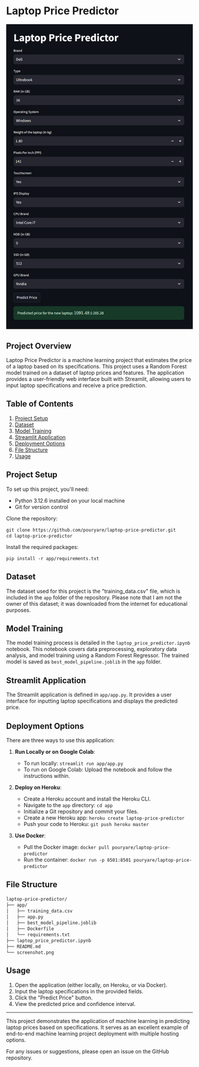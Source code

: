# Laptop Price Predictor

![Project Screenshot](screenshot.png)

## Project Overview

Laptop Price Predictor is a machine learning project that estimates the price of a laptop based on its specifications. This project uses a Random Forest model trained on a dataset of laptop prices and features. The application provides a user-friendly web interface built with Streamlit, allowing users to input laptop specifications and receive a price prediction.

## Table of Contents

1. [Project Setup](#project-setup)
2. [Dataset](#dataset)
3. [Model Training](#model-training)
4. [Streamlit Application](#streamlit-application)
5. [Deployment Options](#deployment-options)
6. [File Structure](#file-structure)
7. [Usage](#usage)

## Project Setup

To set up this project, you'll need:

- Python 3.12.6 installed on your local machine
- Git for version control

Clone the repository:

```
git clone https://github.com/pouryare/laptop-price-predictor.git
cd laptop-price-predictor
```

Install the required packages:

```
pip install -r app/requirements.txt
```

## Dataset

The dataset used for this project is the "training_data.csv" file, which is included in the `app` folder of the repository. Please note that I am not the owner of this dataset; it was downloaded from the internet for educational purposes.

## Model Training

The model training process is detailed in the `laptop_price_predictor.ipynb` notebook. This notebook covers data preprocessing, exploratory data analysis, and model training using a Random Forest Regressor. The trained model is saved as `best_model_pipeline.joblib` in the `app` folder.

## Streamlit Application

The Streamlit application is defined in `app/app.py`. It provides a user interface for inputting laptop specifications and displays the predicted price.

## Deployment Options

There are three ways to use this application:

1. **Run Locally or on Google Colab**:
   - To run locally: `streamlit run app/app.py`
   - To run on Google Colab: Upload the notebook and follow the instructions within.

2. **Deploy on Heroku**:
   - Create a Heroku account and install the Heroku CLI.
   - Navigate to the `app` directory: `cd app`
   - Initialize a Git repository and commit your files.
   - Create a new Heroku app: `heroku create laptop-price-predictor`
   - Push your code to Heroku: `git push heroku master`

3. **Use Docker**:
   - Pull the Docker image: `docker pull pouryare/laptop-price-predictor`
   - Run the container: `docker run -p 8501:8501 pouryare/laptop-price-predictor`

## File Structure

```
laptop-price-predictor/
├── app/
│   ├── training_data.csv
│   ├── app.py
│   ├── best_model_pipeline.joblib
│   ├── Dockerfile
│   └── requirements.txt
├── laptop_price_predictor.ipynb
├── README.md
└── screenshot.png
```

## Usage

1. Open the application (either locally, on Heroku, or via Docker).
2. Input the laptop specifications in the provided fields.
3. Click the "Predict Price" button.
4. View the predicted price and confidence interval.

---

This project demonstrates the application of machine learning in predicting laptop prices based on specifications. It serves as an excellent example of end-to-end machine learning project deployment with multiple hosting options.

For any issues or suggestions, please open an issue on the GitHub repository.

